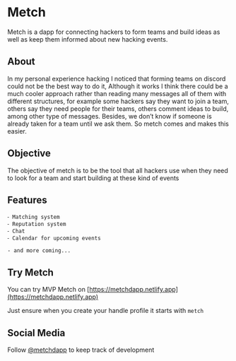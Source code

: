 # Metch

Metch is a dapp for connecting hackers to form teams and build ideas as well as keep them informed about new hacking events.

## About

In my personal experience hacking I noticed that forming teams on discord could not be the best way to do it, Although it works I think there could be a much cooler approach rather than reading many messages all of them with different structures, for example some hackers say they want to join a team, others say they need people for their teams, others comment ideas to build, among other type of messages. Besides, we don’t know if someone is already taken for a team until we ask them. So metch comes and makes this easier.

## Objective

The objective of metch is to be the tool that all hackers use when they need to look for a team and start building at these kind of events

## Features

    ⁃ Matching system
    ⁃ Reputation system
    ⁃ Chat
    ⁃ Calendar for upcoming events

    - and more coming...

## Try Metch

You can try MVP Metch on [https://metchdapp.netlify.app](https://metchdapp.netlify.app)

Just ensure when you create your handle profile it starts with `metch`

## Social Media

Follow [@metchdapp](https://twitter.com/metchdapp) to keep track of development
